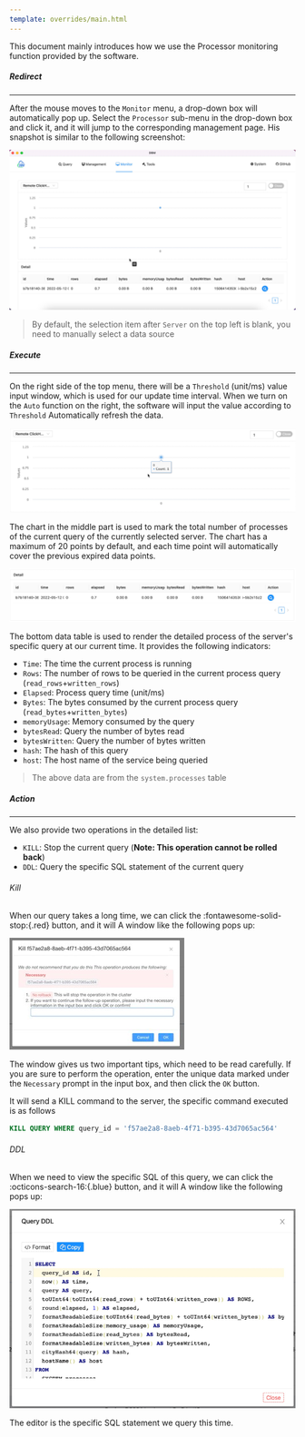 ```yaml
---
template: overrides/main.html
---
```


This document mainly introduces how we use the Processor monitoring function provided by the software.

##### Redirect

---

After the mouse moves to the `Monitor` menu, a drop-down box will automatically pop up. Select the `Processor` sub-menu in the drop-down box and click it, and it will jump to the corresponding management page. His snapshot is similar to the following screenshot:

![](../../assets/images/others/monitor/processor/img.png)

> By default, the selection item after `Server` on the top left is blank, you need to manually select a data source

##### Execute

---

On the right side of the top menu, there will be a `Threshold` (unit/ms) value input window, which is used for our update time interval. When we turn on the `Auto` function on the right, the software will input the value according to `Threshold` Automatically refresh the data.

![](../../assets/images/others/monitor/processor/img_1.png)

The chart in the middle part is used to mark the total number of processes of the current query of the currently selected server. The chart has a maximum of 20 points by default, and each time point will automatically cover the previous expired data points.

![](../../assets/images/others/monitor/processor/img_2.png)

The bottom data table is used to render the detailed process of the server's specific query at our current time. It provides the following indicators:

- `Time`: The time the current process is running
- `Rows`: The number of rows to be queried in the current process query (`read_rows`+`written_rows`)
- `Elapsed`: Process query time (unit/ms)
- `Bytes`: The bytes consumed by the current process query (`read_bytes`+`written_bytes`)
- `memoryUsage`: Memory consumed by the query
- `bytesRead`: Query the number of bytes read
- `bytesWritten`: Query the number of bytes written
- `hash`: The hash of this query
- `host`: The host name of the service being queried

> The above data are from the `system.processes` table

##### Action

---

We also provide two operations in the detailed list:

- `KILL`: Stop the current query (**Note: This operation cannot be rolled back**)
- `DDL`: Query the specific SQL statement of the current query

###### Kill

When our query takes a long time, we can click the :fontawesome-solid-stop:{.red} button, and it will A window like the following pops up:

![](../../assets/images/others/monitor/processor/img_3.png)

The window gives us two important tips, which need to be read carefully. If you are sure to perform the operation, enter the unique data marked under the `Necessary` prompt in the input box, and then click the `OK` button.

It will send a KILL command to the server, the specific command executed is as follows

```sql
KILL QUERY WHERE query_id = 'f57ae2a8-8aeb-4f71-b395-43d7065ac564'
```

###### DDL

When we need to view the specific SQL of this query, we can click the :octicons-search-16:{.blue} button, and it will A window like the following pops up:

![](../../assets/images/others/monitor/processor/img_4.png)

The editor is the specific SQL statement we query this time.
